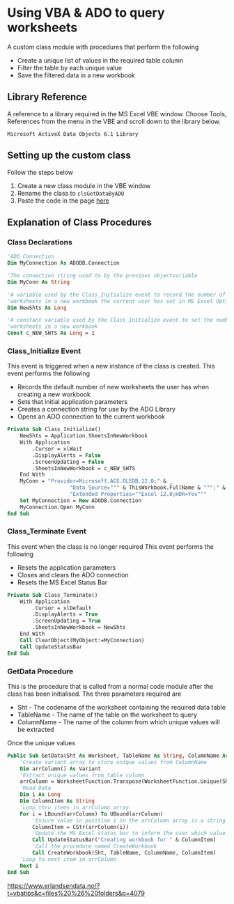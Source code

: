 # Using VBA & ADO to query worksheets 

A custom class module with procedures that perform the following 

- Create a unique list of values in the required table column
- Filter the table by each unique value
- Save the filtered data in a new workbook 

## Library Reference

A reference to a library required in the MS Excel VBE window. Choose Tools, References from the menu in the VBE and scroll down to the library below.

`Microsoft ActiveX Data Objects 6.1 Library`

## Setting up the custom class

Follow the steps below

1. Create a new class module in the VBE window
2. Rename the class to `clsGetDataByADO`
3. Paste the code in the page [here](clsGetDataByADO.bas)

## Explanation of Class Procedures

### Class Declarations

```vb
'ADO Connection
Dim MyConnection As ADODB.Connection

'The connection string used to by the previous objectvariable
Dim MyConn As String

'A variable used by the Class_Initialize event to record the number of new
'worksheets in a new workbook the current user has set in MS Excel Options
Dim NewShts As Long

'A constant variable used by the Class_Initialize event to set the number of new
'worksheets in a new workbook
Const c_NEW_SHTS As Long = 1
```

### Class_Initialize Event

This event is triggered when a new instance of the class is created. This event performs the following

- Records the default number of new worksheets the user has when creating a new workbook 
- Sets that initial application parameters
- Creates a connection string for use by the ADO Library
- Opens an ADO connection to the current workbook

```vb
Private Sub Class_Initialize()
    NewShts = Application.SheetsInNewWorkbook
    With Application
        .Cursor = xlWait
        .DisplayAlerts = False
        .ScreenUpdating = False
        .SheetsInNewWorkbook = c_NEW_SHTS
    End With
    MyConn = "Provider=Microsoft.ACE.OLEDB.12.0;" & _
                    "Data Source=""" & ThisWorkbook.FullName & """;" & _
                    "Extended Properties=""Excel 12.0;HDR=Yes"""
    Set MyConnection = New ADODB.Connection
    MyConnection.Open MyConn
End Sub
```

### Class_Terminate Event

This event when the class is no longer required This event performs the following

- Resets the application parameters
- Closes and clears the ADO connection
- Resets the MS Excel Status Bar

```vb
Private Sub Class_Terminate()
    With Application
        .Cursor = xlDefault
        .DisplayAlerts = True
        .ScreenUpdating = True
        .SheetsInNewWorkbook = NewShts
    End With
    Call ClearObject(MyObject:=MyConnection)
    Call UpdateStatusBar
End Sub
```


### GetData Procedure

This is the procedure that is called from a normal code module after the class has been initialised. The three parameters required are

- Sht - The codename of the worksheet containing the required data table
- TableName - The name of the table on the worksheet to query
- ColumnName - The name of the column from which unique values will be extracted

Once the unique values 

```vb
Public Sub GetData(Sht As Worksheet, TableName As String, ColumnName As String)
    'Create variant array to store unique values from ColumnName
    Dim arrColumn() As Variant
    'Extract unique values from table column
    arrColumn = WorksheetFunction.Transpose(WorksheetFunction.Unique(Sht.ListObjects(TableName).ListColumns(ColumnName).DataBodyRange))
    'Read Data
    Dim i As Long
    Dim ColumnItem As String
    'Loop thru items in arrColumn array
    For i = LBound(arrColumn) To UBound(arrColumn)
        'Ensure value in position i in the arrColumn array is a string value
        ColumnItem = CStr(arrColumn(i))
        'Update the MS Excel status bar to inform the user which value is being exported
        Call UpdateStatusBar("Creating workbook for " & ColumnItem)
        'Call the procedure named CreateWorkbook
        Call CreateWorkbook(Sht, TableName, ColumnName, ColumnItem)
    'Loop to next item in arrColumn
    Next i
End Sub
```



https://www.erlandsendata.no/?t=vbatips&c=files%20%26%20folders&p=4079
